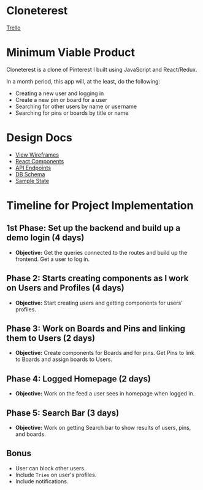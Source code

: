 # Cloneterest

[Trello][trello]

[trello]: https://trello.com/b/kT5NBvZJ/soloproject

# Minimum Viable Product

Cloneterest is a clone of Pinterest I built using JavaScript and React/Redux.

In a month period, this app will, at the least, do the following:

- Creating a new user and logging in
- Create a new pin or board for a user
- Searching for other users by name or username
- Searching for pins or boards by title or name

# Design Docs

- [View Wireframes](./wireframes)
- [React Components](./react_component_structure.md)
- [API Endpoints](./api_endpoints.md)
- [DB Schema](./schema.md)
- [Sample State](./sample_state.md)

# Timeline for Project Implementation

## 1st Phase: Set up the backend and build up a demo login (4 days)

- **Objective:** Get the queries connected to the routes and build up the frontend. Get a user to log in.

## Phase 2: Starts creating components as I work on Users and Profiles (4 days)

- **Objective:** Start creating users and getting components for users' profiles.

## Phase 3: Work on Boards and Pins and linking them to Users (2 days)

- **Objective:** Create components for Boards and for pins. Get Pins to link to Boards and assign boards to Users.

## Phase 4: Logged Homepage (2 days)

- **Objective:** Work on the feed a user sees in homepage when logged in.

## Phase 5: Search Bar (3 days)

- **Objective:** Work on getting Search bar to show results of users, pins, and boards.

## Bonus

- User can block other users.
- Include `Tries` on user's profiles.
- Include notifications.
